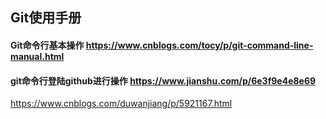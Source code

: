 
## Git使用手册

#### Git命令行基本操作 https://www.cnblogs.com/tocy/p/git-command-line-manual.html
#### git命令行登陆github进行操作 https://www.jianshu.com/p/6e3f9e4e8e69
https://www.cnblogs.com/duwanjiang/p/5921167.html


